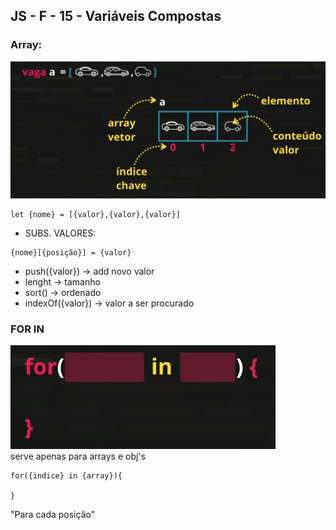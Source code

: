 ## JS - F - 15 - Variáveis Compostas

### Array:
![array](Captura%20de%20tela%20de%202023-04-19%2015-36-19.png)

```` 
let {nome} = [{valor},{valor},{valor}]

````
* SUBS. VALORES:
```` 
{nome}[{posição}] = {valor}

````

* push({valor}) -> add novo valor
* lenght -> tamanho
* sort() -> ordenado
* indexOf({valor}) -> valor a ser procurado

### FOR IN
![for_in](Captura%20de%20tela%20de%202023-04-19%2015-50-00.png)
<br>
serve apenas para arrays e obj's
```` 
for({indice} in {array}){

}

````
"Para cada posição"
